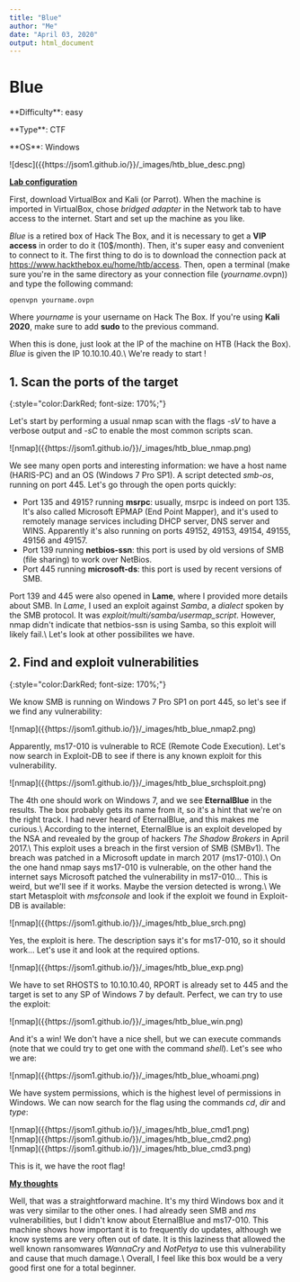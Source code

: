 ```yaml
---
title: "Blue"
author: "Me"
date: "April 03, 2020"
output: html_document
---
```


# Blue

 <div id="boxinfo">
 <div id="textbox">
 <p class="alignleft">**Difficulty**: easy</p>
 <p class="aligncenter">**Type**: CTF</p>
 <p class="alignright">**OS**: Windows</p>
 </div>
 <div style="clear: both;"></div>
 </div> 

<div class="img_container">
![desc]({{https://jsom1.github.io/}}/_images/htb_blue_desc.png)
</div>

<ins>**Lab configuration**</ins>

First, download VirtualBox and Kali (or Parrot). When the machine is imported in VirtualBox, chose *bridged adapter* in the Network tab to have access to the internet. Start and set up the machine as you like.

*Blue* is a retired box of Hack The Box, and it is necessary to get a **VIP access** in order to do it (10$/month). Then, it's super easy and convenient to connect to it. The first thing to do is to download the connection pack at <https://www.hackthebox.eu/home/htb/access>. Then, open a terminal (make sure you're in the same directory as your connection file (*yourname*.ovpn)) and type the following command:

~~~~
openvpn yourname.ovpn
~~~~~

Where *yourname* is your username on Hack The Box. 
If you're using **Kali 2020**, make sure to add **sudo** to the previous command.

When this is done, just look at the IP of the machine on HTB (Hack the Box). *Blue* is given the IP 10.10.10.40.\\
We're ready to start !

## 1. Scan the ports of the target
{:style="color:DarkRed; font-size: 170%;"}

Let's start by performing a usual nmap scan with the flags *-sV* to have a verbose output and *-sC* to enable the most common scripts scan.

<div class="img_container">
![nmap]({{https://jsom1.github.io/}}/_images/htb_blue_nmap.png)
</div>

We see many open ports and interesting information: we have a host name (HARIS-PC) and an OS (Windows 7 Pro SP1). A script detected *smb-os*, running on port 445. Let's go through the open ports quickly:

- Port 135 and 4915? running **msrpc**: usually, msrpc is indeed on port 135. It's also called Microsoft EPMAP (End Point Mapper), and it's used to remotely manage services including DHCP server, DNS server and WINS. Apparently it's also running on ports 49152, 49153, 49154, 49155, 49156 and 49157.
- Port 139 running **netbios-ssn**: this port is used by old versions of SMB (file sharing) to work over NetBios.
- Port 445 running **microsoft-ds**: this port is used by recent versions of SMB.

Port 139 and 445 were also opened in **Lame**, where I provided more details about SMB. In *Lame*, I used an exploit against *Samba*, a *dialect* spoken by the SMB protocol. It was *exploit/multi/samba/usermap_script*. However, nmap didn't indicate that netbios-ssn is using Samba, so this exploit will likely fail.\\
Let's look at other possibilites we have.

## 2. Find and exploit vulnerabilities
{:style="color:DarkRed; font-size: 170%;"}

We know SMB is running on Windows 7 Pro SP1 on port 445, so let's see if we find any vulnerability:

<div class="img_container">
![nmap]({{https://jsom1.github.io/}}/_images/htb_blue_nmap2.png)
</div>

Apparently, ms17-010 is vulnerable to RCE (Remote Code Execution). Let's now search in Exploit-DB to see if there is any known exploit for this vulnerability.

<div class="img_container">
![nmap]({{https://jsom1.github.io/}}/_images/htb_blue_srchsploit.png)
</div>

The 4th one should work on Windows 7, and we see **EternalBlue** in the results. The box probably gets its name from it, so it's a hint that we're on the right track. I had never heard of EternalBlue, and this makes me curious.\\
According to the internet, EternalBlue is an exploit developed by the NSA and revealed by the group of hackers *The Shadow Brokers* in April 2017.\\
This exploit uses a breach in the first version of SMB (SMBv1). The breach was patched in a Microsoft update in march 2017 (ms17-010).\\
On the one hand nmap says ms17-010 is vulnerable, on the other hand the internet says Microsoft patched the vulnerability in ms17-010... This is weird, but we'll see if it works. Maybe the version detected is wrong.\\
We start Metasploit with *msfconsole* and look if the exploit we found in Exploit-DB is available:

<div class="img_container">
![nmap]({{https://jsom1.github.io/}}/_images/htb_blue_srch.png)
</div>

Yes, the exploit is here. The description says it's for ms17-010, so it should work... Let's use it and look at the required options.

<div class="img_container">
![nmap]({{https://jsom1.github.io/}}/_images/htb_blue_exp.png)
</div>

We have to set RHOSTS to 10.10.10.40, RPORT is already set to 445 and the target is set to any SP of Windows 7 by default. Perfect, we can try to use the exploit:

<div class="img_container">
![nmap]({{https://jsom1.github.io/}}/_images/htb_blue_win.png)
</div>

And it's a win! We don't have a nice shell, but we can execute commands (note that we could try to get one with the command *shell*). Let's see who we are:

<div class="img_container">
![nmap]({{https://jsom1.github.io/}}/_images/htb_blue_whoami.png)
</div>

We have system permissions, which is the highest level of permissions in Windows. We can now search for the flag using the commands *cd*, *dir* and *type*:

<div class="img_container">
![nmap]({{https://jsom1.github.io/}}/_images/htb_blue_cmd1.png)
</div>

<div class="img_container">
![nmap]({{https://jsom1.github.io/}}/_images/htb_blue_cmd2.png)
</div>

<div class="img_container">
![nmap]({{https://jsom1.github.io/}}/_images/htb_blue_cmd3.png)
</div>

This is it, we have the root flag!

<ins>**My thoughts**</ins>

Well, that was a straightforward machine. It's my third Windows box and it was very similar to the other ones. I had already seen SMB and *ms* vulnerabilities, but I didn't know about EternalBlue and ms17-010. This machine shows how important it is to frequently do updates, although we know systems are very often out of date. It is this laziness that allowed the well known ransomwares *WannaCry* and *NotPetya* to use this vulnerability and cause that much damage.\\
Overall, I feel like this box would be a very good first one for a total beginner.
